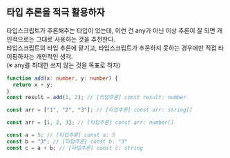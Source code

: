 ## 타입 추론을 적극 활용하자

타입스크립트가 추론해주는 타입이 있는데, 이런 건 any가 아닌 이상 추론이 잘 되면 개인적으로는 그대로 사용하는 것을 추천한다.<br />
타입스크립트의 타입 추론에 맡기고, 타입스크립트가 추론하지 못하는 경우에만 직접 타이핑하자는 개인적인 생각.<br />
(※ any를 최대한 쓰지 않는 것을 목표로 하자)

```ts
function add(x: number, y: number) {
  return x + y;
}
const result = add(1, 2); // [타입추론] const result: number
```

```ts
const arr = ["1", "2", "3"]; // [타입추론] const arr: string[]
```

```ts
const arr = [1, 2, 3]; // [타입추론] const arr: number[]
```

```ts
const a = 5; // [타입추론] const a: 5
const b = "3"; // [타입추론] const b: "3"
const c = a + b; // [타입추론] const c: string
```
